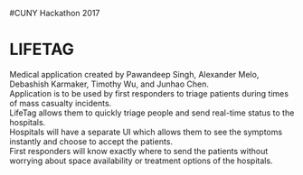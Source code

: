 #CUNY Hackathon 2017
# LIFETAG
Medical application created by Pawandeep Singh, Alexander Melo, Debashish Karmaker, Timothy Wu, and Junhao Chen.  
Application is to be used by first responders to triage patients during times of mass casualty incidents.  
LifeTag allows them to quickly triage people and send real-time status to the hospitals.  
Hospitals will have a separate UI which allows them to see the symptoms instantly and choose to accept the patients.  
First responders will know exactly where to send the patients without worrying about space availability or treatment options of the hospitals.  
